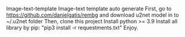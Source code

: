 Image-text-template
Image-text template auto generate 
First, go to https://github.com/danielgatis/rembg and download u2net model in to ~/.u2net folder 
Then, clone this project 
Install python >= 3.9 
Install all library by pip: "pip3 install -r requestments.txt" 
Enjoy.